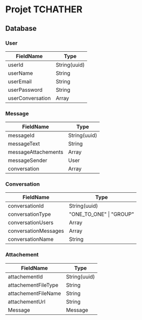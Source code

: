 # Projet TCHATHER


## Database

### User

| FieldName        | Type                |
| ---------------- | ------------------- |
| userId           | String(uuid)        |
| userName         | String              |
| userEmail        | String              |
| userPassword     | String              |
| userConversation | Array<Conversation> |

### Message

| FieldName           | Type                |
| ------------------- | ------------------- |
| messageId           | String(uuid)        |
| messageText         | String              |
| messageAttachements | Array<attachements> |
| messageSender       | User                |
| conversation        | Array<Conversation> |

### Conversation

| FieldName            | Type                    |
| -------------------- | ----------------------- |
| conversationId       | String(uuid)            |
| conversationType     | "ONE_TO_ONE" \| "GROUP" |
| conversationUsers    | Array<User>             |
| conversationMessages | Array<Message>          |
| conversationName     | String                  |

### Attachement

| FieldName           | Type         |
| ------------------- | ------------ |
| attachementId       | String(uuid) |
| attachementFileType | String       |
| attachementFileName | String       |
| attachementUrl      | String       |
| Message             | Message      |



